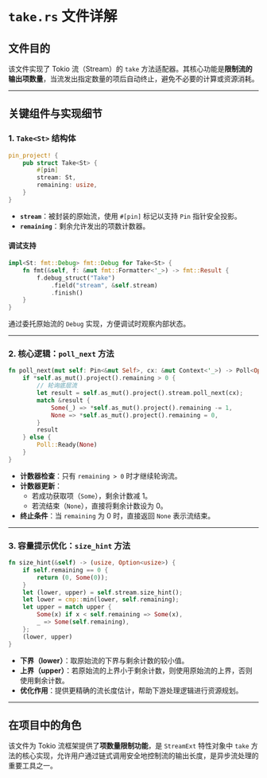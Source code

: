 # `take.rs` 文件详解

## **文件目的**  
该文件实现了 Tokio 流（Stream）的 `take` 方法适配器。其核心功能是**限制流的输出项数量**，当流发出指定数量的项后自动终止，避免不必要的计算或资源消耗。

---

## **关键组件与实现细节**

### **1. `Take<St>` 结构体**
```rust
pin_project! {
    pub struct Take<St> {
        #[pin]
        stream: St,
        remaining: usize,
    }
}
```
- **`stream`**：被封装的原始流，使用 `#[pin]` 标记以支持 `Pin` 指针安全投影。
- **`remaining`**：剩余允许发出的项数计数器。

#### **调试支持**
```rust
impl<St: fmt::Debug> fmt::Debug for Take<St> {
    fn fmt(&self, f: &mut fmt::Formatter<'_>) -> fmt::Result {
        f.debug_struct("Take")
            .field("stream", &self.stream)
            .finish()
    }
}
```
通过委托原始流的 `Debug` 实现，方便调试时观察内部状态。

---

### **2. 核心逻辑：`poll_next` 方法**
```rust
fn poll_next(mut self: Pin<&mut Self>, cx: &mut Context<'_>) -> Poll<Option<Self::Item>> {
    if *self.as_mut().project().remaining > 0 {
        // 轮询底层流
        let result = self.as_mut().project().stream.poll_next(cx);
        match &result {
            Some(_) => *self.as_mut().project().remaining -= 1,
            None => *self.as_mut().project().remaining = 0,
        }
        result
    } else {
        Poll::Ready(None)
    }
}
```
- **计数器检查**：只有 `remaining > 0` 时才继续轮询流。
- **计数器更新**：
  - 若成功获取项（`Some`），剩余计数减 1。
  - 若流结束（`None`），直接将剩余计数设为 0。
- **终止条件**：当 `remaining` 为 0 时，直接返回 `None` 表示流结束。

---

### **3. 容量提示优化：`size_hint` 方法**
```rust
fn size_hint(&self) -> (usize, Option<usize>) {
    if self.remaining == 0 {
        return (0, Some(0));
    }
    let (lower, upper) = self.stream.size_hint();
    let lower = cmp::min(lower, self.remaining);
    let upper = match upper {
        Some(x) if x < self.remaining => Some(x),
        _ => Some(self.remaining),
    };
    (lower, upper)
}
```
- **下界（lower）**：取原始流的下界与剩余计数的较小值。
- **上界（upper）**：若原始流的上界小于剩余计数，则使用原始流的上界，否则使用剩余计数。
- **优化作用**：提供更精确的流长度估计，帮助下游处理逻辑进行资源规划。

---

## **在项目中的角色**
该文件为 Tokio 流框架提供了**项数量限制功能**，是 `StreamExt` 特性对象中 `take` 方法的核心实现，允许用户通过链式调用安全地控制流的输出长度，是异步流处理的重要工具之一。
